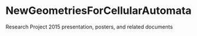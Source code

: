 # NewGeometriesForCellularAutomata
Research Project 2015 presentation, posters, and related documents
